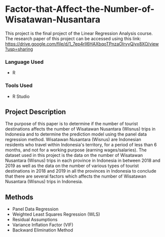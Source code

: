 # Factor-that-Affect-the-Number-of-Wisatawan-Nusantara
This project is the final project of the Linear Regression Analysis course. The research paper of this project can be accessed using this link: https://drive.google.com/file/d/1_7ep4rll6HAXbqoTPnzaOIrvyQiyx8XO/view?usp=sharing

### Language Used
* R

### Tools Used
* R Studio

## Project Description
The purpose of this paper is to determine if the number of tourist destinations affects the number of Wisatawan Nusantara (Wisnus) trips in Indonesia and to determine the prediction model using the panel data regression method. Wisatawan Nusantara (Wisnus) are Indonesian residents who travel within Indonesia's territory, for a period of less than 6 months, and not for a working purpose (earning wages/salaries). The dataset used in this project is the data on the number of Wisatawan Nusantara (Wisnus) trips in each province in Indonesia in between 2018 and 2019 as well as the data on the number of various types of tourist destinations in 2018 and 2019 in all the provinces in Indonesia to conclude that there are several factors which affects the number of Wisatawan Nusantara (Wisnus) trips in Indonesia.

## Methods
* Panel Data Regression
* Weighted Least Squares Regression (WLS)
* Residual Assumptions
* Variance Inflation Factor (VIF)
* Backward Elimination Method
